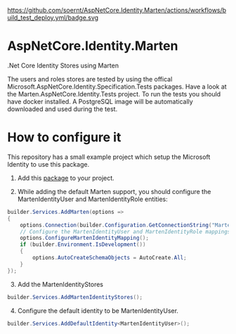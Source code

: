 https://github.com/soernt/AspNetCore.Identity.Marten/actions/workflows/build_test_deploy.yml/badge.svg

# AspNetCore.Identity.Marten
.Net Core Identity Stores using Marten

The users and roles stores are tested by using the offical Microsoft.AspNetCore.Identity.Specification.Tests packages. Have a look at the Marten.AspNetCore.Identity.Tests project. 
To run the tests you should have docker installed. A PostgreSQL image will be automatically downloaded and used during the test. 

 
# How to configure it

This repository has a small example project which setup the Microsoft Identity to use this package.


1. Add this [package](https://www.nuget.org/packages/Marten.AspNetCore.Identity/) to your project.

2. While adding the default Marten support, you should configure the MartenIdentityUser and MartenIdentityRole entities:
```c#
builder.Services.AddMarten(options =>
{
    options.Connection(builder.Configuration.GetConnectionString("Marten"));
    // Configure the MartenIdentityUser and MartenIdentityRole mappings
    options.ConfigureMartenIdentityMapping();
    if (builder.Environment.IsDevelopment())
    {
        options.AutoCreateSchemaObjects = AutoCreate.All;
    }
});
```

3. Add the MartenIdentityStores
```c#
builder.Services.AddMartenIdentityStores();
```

4. Configure the default identity to be MartenIdentityUser.
```c#
builder.Services.AddDefaultIdentity<MartenIdentityUser>();
```

